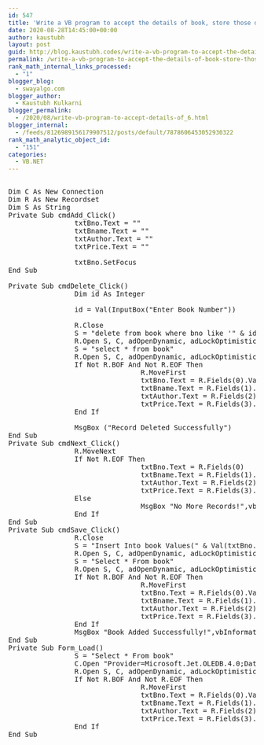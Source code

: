 ```yaml
---
id: 547
title: 'Write a VB program to accept the details of book, store those details into the database   and delete the particular record of given book id. (Use InputBox)'
date: 2020-08-28T14:45:00+00:00
author: kaustubh
layout: post
guid: http://blog.kaustubh.codes/write-a-vb-program-to-accept-the-details-of-book-store-those-details-into-the-database-and-delete-the-particular-record-of-given-book-id-use-inputbox/
permalink: /write-a-vb-program-to-accept-the-details-of-book-store-those-details-into-the-database-and-delete-the-particular-record-of-given-book-id-use-inputbox/
rank_math_internal_links_processed:
  - "1"
blogger_blog:
  - swayalgo.com
blogger_author:
  - Kaustubh Kulkarni
blogger_permalink:
  - /2020/08/write-vb-program-to-accept-details-of_6.html
blogger_internal:
  - /feeds/8126989156179907512/posts/default/7878606453052930322
rank_math_analytic_object_id:
  - "151"
categories:
  - VB.NET
---
```

<pre><br />Dim C As New Connection<br />Dim R As New Recordset<br />Dim S As String<br />Private Sub cmdAdd_Click()<br />                txtBno.Text = ""<br />                txtBname.Text = ""<br />                txtAuthor.Text = ""<br />                txtPrice.Text = ""<br />               <br />                txtBno.SetFocus<br />End Sub<br /><br />Private Sub cmdDelete_Click()<br />                Dim id As Integer<br />               <br />                id = Val(InputBox("Enter Book Number"))<br />               <br />                R.Close<br />                S = "delete from book where bno like '" & id & "'"<br />                R.Open S, C, adOpenDynamic, adLockOptimistic<br />                S = "select * from book"<br />                R.Open S, C, adOpenDynamic, adLockOptimistic<br />                If Not R.BOF And Not R.EOF Then<br />                                R.MoveFirst<br />                                txtBno.Text = R.Fields(0).Value<br />                                txtBname.Text = R.Fields(1).Value<br />                                txtAuthor.Text = R.Fields(2).Value<br />                                txtPrice.Text = R.Fields(3).Value<br />                End If<br />               <br />                MsgBox ("Record Deleted Successfully")<br />End Sub<br />Private Sub cmdNext_Click()<br />                R.MoveNext<br />                If Not R.EOF Then<br />                                txtBno.Text = R.Fields(0)<br />                                txtBname.Text = R.Fields(1).Value<br />                                txtAuthor.Text = R.Fields(2).Value<br />                                txtPrice.Text = R.Fields(3).Value<br />                Else<br />                                MsgBox "No More Records!",vbInformation, "Book"<br />                End If<br />End Sub<br />Private Sub cmdSave_Click()<br />                R.Close<br />                S = "Insert Into book Values(" & Val(txtBno.Text) & ",'" &txtBname.Text& "','" &txtAuthor.Text& "', " & Val(txtPrice.Text) & ")"<br />                R.Open S, C, adOpenDynamic, adLockOptimistic<br />                S = "Select * From book"<br />                R.Open S, C, adOpenDynamic, adLockOptimistic<br />                If Not R.BOF And Not R.EOF Then<br />                                R.MoveFirst<br />                                txtBno.Text = R.Fields(0).Value<br />                                txtBname.Text = R.Fields(1).Value<br />                                txtAuthor.Text = R.Fields(2).Value<br />                                txtPrice.Text = R.Fields(3).Value<br />                End If<br />                MsgBox "Book Added Successfully!",vbInformation, "Book"<br />End Sub<br />Private Sub Form_Load()<br />                S = "Select * From book"<br />                C.Open "Provider=Microsoft.Jet.OLEDB.4.0;Data Source=C:UsersRamdasDocumentsbook.mdb;Persist Security Info=False"<br />                R.Open S, C, adOpenDynamic, adLockOptimistic<br />                If Not R.BOF And Not R.EOF Then<br />                                R.MoveFirst<br />                                txtBno.Text = R.Fields(0).Value<br />                                txtBname.Text = R.Fields(1).Value<br />                                txtAuthor.Text = R.Fields(2).Value<br />                                txtPrice.Text = R.Fields(3).Value<br />                End If<br />End Sub<br /><br /><br /><br /></pre>